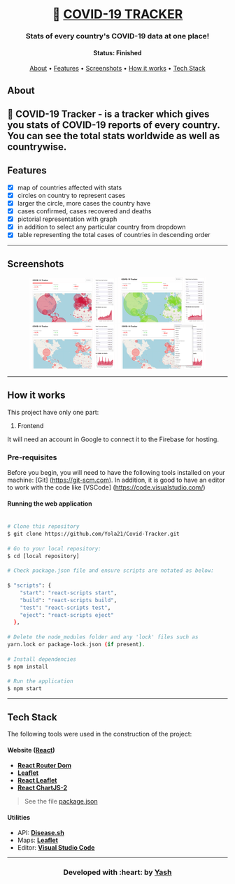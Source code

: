 <h1 align="center">
   🦠 <a href=""> COVID-19 TRACKER </a>
</h1>

<h3 align="center">
    Stats of every country's COVID-19 data at one place!
</h3>

<h4 align="center"> 
	 Status: Finished
</h4>

<p align="center">
 <a href="#about">About</a> •
 <a href="#features">Features</a> •
 <a href="#screenshots">Screenshots</a> • 
 <a href="#how-it-works">How it works</a> • 
 <a href="#tech-stack">Tech Stack</a> 
</p>


## About

🦠 COVID-19 Tracker - is a tracker which gives you stats of COVID-19 reports of every country. You can see the total stats worldwide as well as countrywise.
---

## Features

   - [x] map of countries affected with stats
   - [x] circles on country to represent cases
   - [x] larger the circle, more cases the country have
   - [x] cases confirmed, cases recovered and deaths
   - [x] pictorial representation with graph
   - [x] in addition to select any particular country from dropdown
   - [x] table representing the total cases of countries in descending order

---

## Screenshots

<p align="center">
  <img alt="cases" src="https://github.com/Yola21/Covid-Tracker/blob/main/Screenshots/Screenshot%20(234).png" width="200px">

  <img alt="cases" src="https://github.com/Yola21/Covid-Tracker/blob/main/Screenshots/Screenshot%20(235).png" width="200px">
  
  <img alt="cases" src="https://github.com/Yola21/Covid-Tracker/blob/main/Screenshots/Screenshot%20(236).png" width="200px">
  
  <img alt="cases" src="https://github.com/Yola21/Covid-Tracker/blob/main/Screenshots/Screenshot%20(238).png" width="200px">
</p>

---

## How it works

This project have only one part:
1. Frontend

It will need an account in Google to connect it to the Firebase for hosting.

### Pre-requisites

Before you begin, you will need to have the following tools installed on your machine:
[Git] (https://git-scm.com).
In addition, it is good to have an editor to work with the code like [VSCode] (https://code.visualstudio.com/)

#### Running the web application

```bash

# Clone this repository
$ git clone https://github.com/Yola21/Covid-Tracker.git

# Go to your local repository:
$ cd [local repository]

# Check package.json file and ensure scripts are notated as below:

$ "scripts": {
    "start": "react-scripts start",
    "build": "react-scripts build",
    "test": "react-scripts test",
    "eject": "react-scripts eject"
  },
  
# Delete the node_modules folder and any 'lock' files such as 
yarn.lock or package-lock.json (if present).

# Install dependencies
$ npm install

# Run the application
$ npm start

```

---

## Tech Stack

The following tools were used in the construction of the project:

#### **Website**  ([React](https://reactjs.org/))

-   **[React Router Dom](https://github.com/ReactTraining/react-router/tree/master/packages/react-router-dom)**
-   **[Leaflet](https://react-leaflet.js.org/en/)**
-   **[React Leaflet](https://react-leaflet.js.org/)**
-   **[React ChartJS-2](https://www.npmjs.com/package/react-chartjs-2)**

> See the file  [package.json](https://github.com/Yola21/Covid-Tracker/blob/main/package.json)

#### [](https://github.com/tgmarinho/Ecoleta#utilit%C3%A1rios)**Utilities**

-   API:  **[Disease.sh](https://disease.sh/)**  
-   Maps:  **[Leaflet](https://react-leaflet.js.org/en/)**
-   Editor:  **[Visual Studio Code](https://code.visualstudio.com/)** 

---

<h3 align="center"><b>Developed with :heart: by <a href="https://github.com/Yola21">Yash</a></b></h1>
